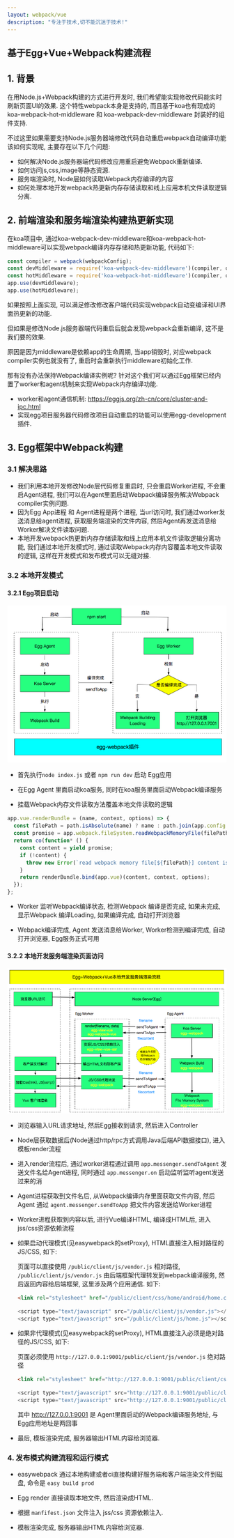 ```yaml
---
layout: webpack/vue
description: "专注于技术,切不能沉迷于技术!"
---
```


## 基于Egg+Vue+Webpack构建流程


##  1. 背景

在用Node.js+Webpack构建的方式进行开发时, 我们希望能实现修改代码能实时刷新页面UI的效果. 这个特性webpack本身是支持的, 而且基于koa也有现成的koa-webpack-hot-middleware 和 koa-webpack-dev-middleware 封装好的组件支持. 

不过这里如果需要支持Node.js服务器端修改代码自动重启webpack自动编译功能该如何实现呢, 主要存在以下几个问题:


- 如何解决Node.js服务器端代码修改应用重启避免Webpack重新编译.
- 如何访问js,css,image等静态资源.
- 服务端渲染时, Node层如何读取Webpack内存编译的内容
- 如何处理本地开发webpack热更新内存存储读取和线上应用本机文件读取逻辑分离.


## 2. 前端渲染和服务端渲染构建热更新实现

在koa项目中, 通过koa-webpack-dev-middleware和koa-webpack-hot-middleware可以实现webpack编译内存存储和热更新功能, 代码如下:

```js
const compiler = webpack(webpackConfig);
const devMiddleware = require('koa-webpack-dev-middleware')(compiler, options);
const hotMiddleware = require('koa-webpack-hot-middleware')(compiler, options);
app.use(devMiddleware);
app.use(hotMiddleware);
```

如果按照上面实现, 可以满足修改修改客户端代码实现webpack自动变编译和UI界面热更新的功能.

但如果是修改Node.js服务器端代码重启后就会发现webpack会重新编译, 这不是我们要的效果.

原因是因为middleware是依赖app的生命周期, 当app销毁时, 对应webpack compiler实例也就没有了, 重启时会重新执行middleware初始化工作. 


那有没有办法保持Webpack编译实例呢? 针对这个我们可以通过Egg框架已经内置了worker和agent机制来实现Webpack内存编译功能.
                                                         
- worker和agent通信机制: https://eggjs.org/zh-cn/core/cluster-and-ipc.html
- 实现egg项目服务器代码修改项目自动重启的功能可以使用egg-development插件.


## 3. Egg框架中Webpack构建


### 3.1 解决思路


- 我们利用本地开发修改Node层代码修复重启时, 只会重启Worker进程, 不会重启Agent进程, 我们可以在Agent里面启动Webpack编译服务解决Webpack compiler实例问题.
- 因为Egg App进程 和 Agent进程是两个进程, 当url访问时, 我们通过worker发送消息给agent进程, 获取服务端渲染的文件内容, 然后Agent再发送消息给Worker解决文件读取问题.
- 本地开发webpack热更新内存存储读取和线上应用本机文件读取逻辑分离功能, 我们通过本地开发模式时, 通过读取Webpack内存内容覆盖本地文件读取的逻辑, 这样在开发模式和发布模式可以无缝对接.


### 3.2 本地开发模式


#### 3.2.1 Egg项目启动

![image](/img/webpack/npm-start.png)

- 首先执行`node index.js` 或者 `npm run dev` 启动 Egg应用

- 在Egg Agent 里面启动koa服务, 同时在koa服务里面启动Webpack编译服务

- 挂载Webpack内存文件读取方法覆盖本地文件读取的逻辑

```js
app.vue.renderBundle = (name, context, options) => {
  const filePath = path.isAbsolute(name) ? name : path.join(app.config.view.root[0], name);
  const promise = app.webpack.fileSystem.readWebpackMemoryFile(filePath, name);
  return co(function* () {
    const content = yield promise;
    if (!content) {
      throw new Error(`read webpack memory file[${filePath}] content is empty, please check if the file exists`);
    }
    return renderBundle.bind(app.vue)(content, context, options);
  });
};
```

- Worker 监听Webpack编译状态, 检测Webpack 编译是否完成, 如果未完成, 显示Webpack 编译Loading, 如果编译完成, 自动打开浏览器

- Webpack编译完成, Agent 发送消息给Worker,  Worker检测到编译完成, 自动打开浏览器, Egg服务正式可用


#### 3.2.2 本地开发服务端渲染页面访问

![image](/img/webpack/egg-webpack-vue-ssr.png)

- 浏览器输入URL请求地址, 然后Egg接收到请求, 然后进入Controller
  
- Node层获取数据后(Node通过http/rpc方式调用Java后端API数据接口), 进入模板render流程
  
- 进入render流程后, 通过worker进程通过调用 `app.messenger.sendToAgent` 发送文件名给Agent进程, 同时通过 `app.messenger.on` 启动监听监听agent发送过来的消

- Agent进程获取到文件名后, 从Webpack编译内存里面获取文件内容, 然后Agent 通过 `agent.messenger.sendToApp` 把文件内容发送给Worker进程

- Worker进程获取到内容以后, 进行Vue编译HTML, 编译成HTML后, 进入jss/css资源依赖流程

- 如果启动代理模式(见easywebpack的setProxy),  HTML直接注入相对路径的JS/CSS, 如下:


    页面可以直接使用 `/public/client/js/vendor.js` 相对路径,  `/public/client/js/vendor.js` 由后端框架代理转发到webpack编译服务, 然后返回内容给后端框架, 这里涉及两个应用通信. 如下:
    
    ```html
    <link rel="stylesheet" href="/public/client/css/home/android/home.css">
    ```
    
    ```js
    <script type="text/javascript" src="/public/client/js/vendor.js"></script>
    <script type="text/javascript" src="/public/client/js/home.js"></script>
    ```

- 如果非代理模式(见easywebpack的setProxy),  HTML直接注入必须是绝对路径的JS/CSS, 如下:

    
    页面必须使用 `http://127.0.0.1:9001/public/client/js/vendor.js` 绝对路径
    
    ```html
    <link rel="stylesheet" href="http://127.0.0.1:9001/public/client/css/home/android/home.css">
    ```
     
    ```js
    <script type="text/javascript" src="http://127.0.0.1:9001/public/client/js/vendor.js"></script>
    <script type="text/javascript" src="http://127.0.0.1:9001/public/client/js/home.js"></script>
    ```
    
    其中 http://127.0.0.1:9001 是 Agent里面启动的Webpack编译服务地址, 与Egg应用地址是两回事
 

- 最后, 模板渲染完成, 服务器输出HTML内容给浏览器.


### 4. 发布模式构建流程和运行模式

- easywebpack 通过本地构建或者ci直接构建好服务端和客户端渲染文件到磁盘, 命令是 `easy build prod`

- Egg render 直接读取本地文件, 然后渲染成HTML.

- 根据 `manfifest.json` 文件注入 jss/css 资源依赖注入.

- 模板渲染完成, 服务器输出HTML内容给浏览器.

